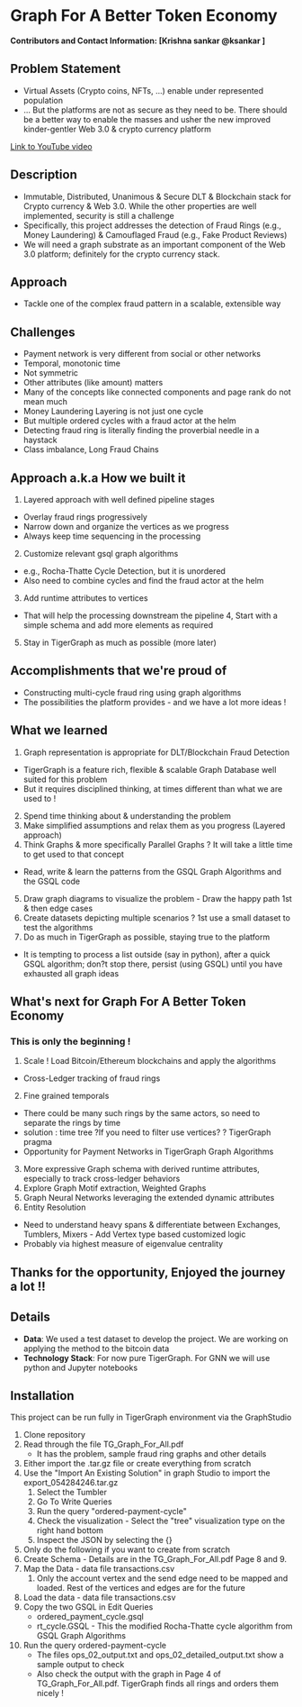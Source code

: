 #  Graph For A Better Token Economy
**Contributors and Contact Information: [Krishna sankar @ksankar ]**

## Problem Statement 
* Virtual Assets (Crypto coins, NFTs, ...) enable under represented population
* ... But the platforms are not as secure as they need to be. There should be a better way to enable the masses and usher the new improved kinder-gentler Web 3.0 & crypto currency platform

[Link to YouTube video](https://youtu.be/1v9GJOV_pag)

## Description
* Immutable, Distributed, Unanimous & Secure DLT & Blockchain stack for Crypto currency & Web 3.0. While the other properties are well implemented, security is still a challenge
* Specifically, this project addresses the detection of Fraud Rings (e.g., Money Laundering) & Camouflaged Fraud (e.g., Fake Product Reviews)
* We will need a graph substrate as an important component of the Web 3.0 platform; definitely for the crypto currency stack.

## Approach
* Tackle one of the complex fraud pattern in a scalable, extensible way

## Challenges
* Payment network is very different from social or other networks
 * Temporal, monotonic time
 * Not symmetric
 * Other attributes (like amount) matters
 * Many of the concepts like connected components and page rank do not mean much
* Money Laundering Layering is not just one cycle
 * But multiple ordered cycles with a fraud actor at the helm
* Detecting fraud ring is literally finding the proverbial needle in a haystack
 * Class imbalance, Long Fraud Chains

## Approach a.k.a How we built it
1. Layered approach with well defined pipeline stages
 * Overlay fraud rings progressively
 * Narrow down and organize the vertices as we progress
 * Always keep time sequencing in the processing
2. Customize relevant gsql graph algorithms
 * e.g., Rocha-Thatte Cycle Detection, but it is unordered 
 * Also need to combine cycles and find the fraud actor at the helm
3. Add runtime attributes to vertices
 * That will help the processing downstream the pipeline
4, Start with a simple schema and add more elements as required
5. Stay in TigerGraph as much as possible (more later)

## Accomplishments that we're proud of
* Constructing multi-cycle fraud ring using graph algorithms
* The possibilities the platform provides - and we have a lot more ideas !

## What we learned
1. Graph representation is appropriate for DLT/Blockchain Fraud Detection
 * TigerGraph is a feature rich, flexible & scalable Graph Database well suited for this problem
 * But it requires disciplined thinking,  at times different than what we are used to  ! 
2. Spend time thinking about & understanding the problem
3. Make simplified assumptions and relax them as you progress (Layered approach)
4. Think Graphs & more specifically Parallel Graphs ? It will take a little time to get used to that concept
 * Read, write & learn the patterns from the GSQL Graph Algorithms  and the GSQL code
5. Draw graph diagrams to visualize the problem - Draw the happy path 1st & then edge cases
6. Create datasets depicting multiple scenarios ? 1st use a small dataset to test the algorithms
7. Do as much in TigerGraph as possible, staying true to the platform
 * It is tempting to process a list outside (say in python), after a quick GSQL algorithm; don?t stop there, persist (using GSQL) until you have exhausted all graph ideas

## What's next for Graph For A Better Token Economy 
### This is only the beginning !
1. Scale ! Load Bitcoin/Ethereum blockchains and apply the algorithms
 * Cross-Ledger tracking of fraud rings 
2. Fine grained temporals
 * There could be many such rings by the same actors, so need to separate the rings by time
  * solution : time tree ?If you need to filter use vertices? ? TigerGraph pragma
 * Opportunity for Payment Networks in TigerGraph Graph Algorithms
3. More expressive Graph schema with derived runtime attributes, especially to track cross-ledger behaviors
4. Explore Graph Motif extraction, Weighted Graphs
5. Graph Neural Networks leveraging the extended dynamic attributes
6. Entity Resolution
 * Need to understand heavy spans & differentiate between Exchanges, Tumblers, Mixers - Add Vertex type based customized logic
 * Probably via highest measure of eigenvalue centrality

## Thanks for the opportunity, Enjoyed the journey a lot !!

## Details
 - **Data**: We used a test dataset to develop the project. We are working on applying the method to the bitcoin data
 - **Technology Stack**: For now pure TigerGraph. For GNN we will use python and Jupyter notebooks

## Installation

This project can be run fully in TigerGraph environment via the GraphStudio
1. Clone repository
7. Read through the file TG_Graph_For_All.pdf
   * It has the problem, sample fraud ring graphs and other details
2. Either import the .tar.gz file or create everything from scratch
2. Use the "Import An Existing Solution" in graph Studio to import the export_054284246.tar.gz
   1. Select the Tumbler 
   1. Go To Write Queries
   1. Run the query "ordered-payment-cycle"
   1. Check the visualization - Select the "tree" visualization type on the right hand bottom
   1. Inspect the JSON by selecting the {}
2. Only do the following if you want to create from scratch
2. Create Schema - Details are in the TG_Graph_For_All.pdf Page 8 and 9.
3. Map the Data - data file transactions.csv
   1. Only the account vertex and the send edge need to be mapped and loaded. Rest of the vertices and edges are for the future
4. Load the data - data file transactions.csv
5. Copy the two GSQL in Edit Queries
   * ordered_payment_cycle.gsql
   * rt_cycle.GSQL - This the modified Rocha-Thatte cycle algorithm from GSQL Graph Algorithms
6. Run the query ordered-payment-cycle
   * The files ops_02_output.txt and ops_02_detailed_output.txt show a sample output to check
   * Also check the output with the graph in Page 4 of TG_Graph_For_All.pdf. TigerGraph finds all rings and orders them nicely !
 
